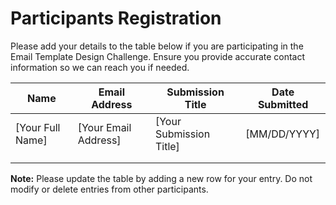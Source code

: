 # Participants Registration

Please add your details to the table below if you are participating in the Email Template Design Challenge. Ensure you provide accurate contact information so we can reach you if needed.

| Name                | Email Address                 | Submission Title        | Date Submitted |
|---------------------|-------------------------------|-------------------------|----------------|
| [Your Full Name]    | [Your Email Address]          | [Your Submission Title] | [MM/DD/YYYY]   |
|                     |                               |                         |                |
|                     |                               |                         |                |

**Note:** Please update the table by adding a new row for your entry. Do not modify or delete entries from other participants.